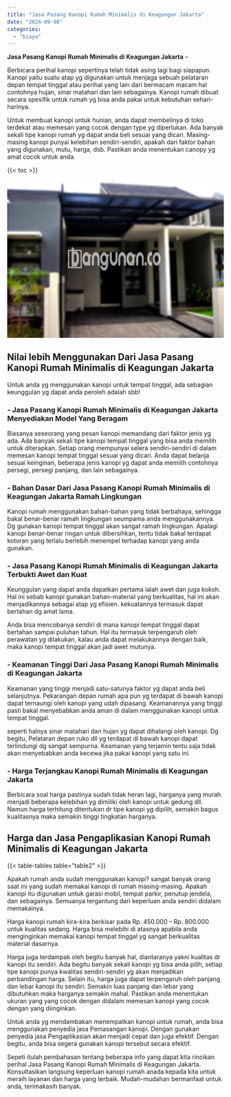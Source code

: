 ```yaml
---
title: "Jasa Pasang Kanopi Rumah Minimalis di Keagungan Jakarta"
date: "2024-09-08"
categories: 
  - "biaya"
---
```


**Jasa Pasang Kanopi Rumah Minimalis di Keagungan Jakarta** –

Berbicara perihal kanopi sepertinya telah tidak asing lagi bagi siapapun. Kanopi yaitu suatu atap yg digunakan untuk menjaga sebuah pelataran depan tempat tinggal atau perihal yang lain dari bermacam macam hal contohnya hujan, sinar matahari dan lain sebagainya. Kanopi rumah dibuat secara spesifik untuk rumah yg bisa anda pakai untuk kebutuhan sehari-harinya.

Untuk membuat kanopi untuk hunian, anda dapat membelinya di toko terdekat atau memesan yang cocok dengan type yg diperlukan. Ada banyak sekali tipe kanopi rumah yg dapat anda beli sesuai yang dicari. Masing-masing kanopi punyai kelebihan sendiri-sendiri, apakah dari faktor bahan yang digunakan, mutu, harga, dsb. Pastikan anda menentukan canopy yg amat cocok untuk anda.

{{< toc >}}

![Jasa Pasang Kanopi Rumah Minimalis di Keagungan Jakarta](/images/harga-kanopi-minimalis-56.png)

## Nilai lebih Menggunakan Dari Jasa Pasang Kanopi Rumah Minimalis di Keagungan Jakarta

Untuk anda yg menggunakan kanopi untuk tempat tinggal, ada sebagian keunggulan yg dapat anda peroleh adalah sbb!

### \- Jasa Pasang Kanopi Rumah Minimalis di Keagungan Jakarta Menyediakan Model Yang Beragam

Biasanya seseorang yang pesan kanopi memandang dari faktor jenis yg ada. Ada banyak sekali tipe kanopi tempat tinggal yang bisa anda memilih untuk diterapkan. Setiap orang mempunyai selera sendiri-sendiri di dalam memesan kanopi tempat tinggal sesuai yang dicari. Anda dapat belanja sesuai keinginan, beberapa jenis kanopi yg dapat anda memilih contohnya persegi, persegi panjang, dan lain sebagainya.

### \- Bahan Dasar Dari Jasa Pasang Kanopi Rumah Minimalis di Keagungan Jakarta Ramah Lingkungan

Kanopi rumah menggunakan bahan-bahan yang tidak berbahaya, sehingga bakal benar-benar ramah lingkungan seumpama anda menggunakannya. Dg gunakan kanopi tempat tinggal akan sangat ramah lingkungan. Apalagi kanopi benar-benar ringan untuk dibersihkan, tentu tidak bakal terdapat kotoran yang terlalu berlebih menempel terhadap kanopi yang anda gunakan.

### \- Jasa Pasang Kanopi Rumah Minimalis di Keagungan Jakarta Terbukti Awet dan Kuat

Keunggulan yang dapat anda dapatkan pertama ialah awet dan juga kokoh. Hal ini sebab kanopi gunakan bahan-material yang berkualitas, hal ini akan menjadikannya sebagai atap yg efisien. kekuatannya termasuk dapat bertahan dg amat lama.

Anda bisa mencobanya sendiri di mana kanopi tempat tinggal dapat bertahan sampai puluhan tahun. Hal itu termasuk terpengaruh oleh perawatan yg dilakukan, kalau anda dapat melakukannya dengan baik, maka kanopi tempat tinggal akan jadi awet mutunya.

### \- Keamanan Tinggi Dari Jasa Pasang Kanopi Rumah Minimalis di Keagungan Jakarta

Keamanan yang tinggi menjadi satu-satunya faktor yg dapat anda beli selanjutnya. Pekarangan depan rumah apa pun yg terdapat di bawah kanopi dapat ternaungi oleh kanopi yang udah dipasang. Keamanannya yang tinggi pasti bakal menyebabkan anda aman di dalam menggunakan kanopi untuk tempat tinggal.

seperti halnya sinar matahari dan hujan yg dapat dihalangi oleh kanopi. Dg begitu, Pelataran depan ruko dll yg terdapat di bawah kanopi dapat terlindungi dg sangat sempurna. Keamanan yang terjamin tentu saja tidak akan menyebabkan anda kecewa jika pakai kanopi yang satu ini.

### \- Harga Terjangkau Kanopi Rumah Minimalis di Keagungan Jakarta

Berbicara soal harga pastinya sudah tidak heran lagi, harganya yang murah menjadi beberapa kelebihan yg dimiliki oleh kanopi untuk gedung dll. Namun harga terhitung ditentukan dr tipe kanopi yg dipilih, semakin bagus kualitasnya maka semakin tinggi tingkatan harganya.

## Harga dan Jasa Pengaplikasian Kanopi Rumah Minimalis di Keagungan Jakarta

{{< table-tables table="table2" >}}

Apakah rumah anda sudah menggunakan kanopi? sangat banyak orang saat ini yang sudah memakai kanopi di rumah masing-masing. Apakah kanopi itu digunakan untuk garasi mobil, tempat parkir, penutup jendela, dan sebagainya. Semuanya tergantung dari keperluan anda sendiri didalam memakainya.

Harga kanopi rumah kira-kira berkisar pada Rp. 450.000 – Rp. 800.000 untuk kualitas sedang. Harga bisa melebihi di atasnya apabila anda menginginkan memakai kanopi tempat tinggal yg sangat berkualitas material dasarnya.

Harga juga terdampak oleh begitu banyak hal, diantaranya yakni kualitas dr kanopi itu sendiri. Ada begitu banyak sekali kanopi yg bisa anda pilih, setiap tipe kanopi punya kwalitas sendiri-sendiri yg akan menjadikan perbandingan harga. Selain itu, harga juga dapat terpengaruh oleh panjang dan lebar kanopi itu sendiri. Semakin luas panjang dan lebar yang dibutuhkan maka harganya semakin mahal. Pastikan anda menentukan ukuran yang yang cocok dengan didalam memesan kanopi yang cocok dengan yang diinginkan.

Untuk anda yg mendambakan menempatkan kanopi untuk rumah, anda bisa menggunakan penyedia jasa Pemasangan kanopi. Dengan gunakan penyedia jasa Pengaplikasian akan menjadi cepat dan juga efektif. Dengan begitu, anda bisa segera gunakan kanopi tersebut secara efektif.

Sepeti itulah pembahasan tentang beberapa info yang dapat kita rincikan perihal Jasa Pasang Kanopi Rumah Minimalis di Keagungan Jakarta. Konsultasikan langsung keperluan kanopi rumah anada kepada kita untuk meraih layanan dan harga yang terbaik. Mudah-mudahan bermanfaat untuk anda, terimakasih banyak.
